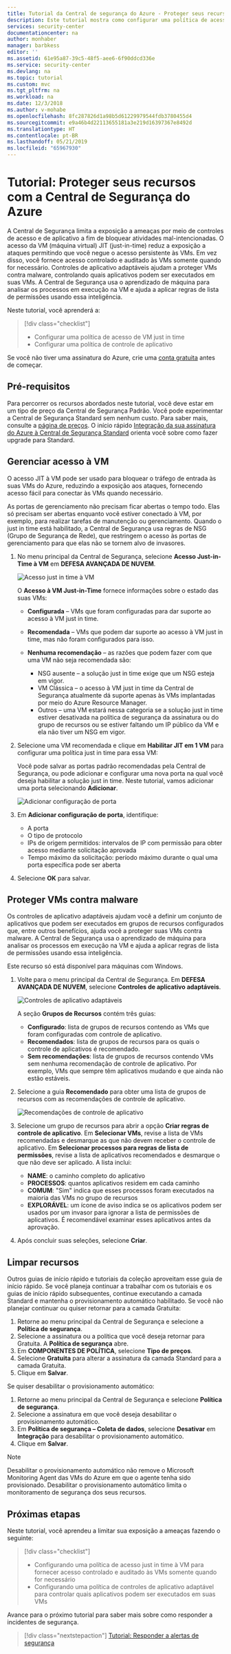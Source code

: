 ```yaml
---
title: Tutorial da Central de segurança do Azure - Proteger seus recursos com a Central de Segurança do Azure | Microsoft Docs
description: Este tutorial mostra como configurar uma política de acesso just in time de VM e uma política de controle de aplicativo.
services: security-center
documentationcenter: na
author: monhaber
manager: barbkess
editor: ''
ms.assetid: 61e95a87-39c5-48f5-aee6-6f90ddcd336e
ms.service: security-center
ms.devlang: na
ms.topic: tutorial
ms.custom: mvc
ms.tgt_pltfrm: na
ms.workload: na
ms.date: 12/3/2018
ms.author: v-mohabe
ms.openlocfilehash: 8fc287826d1a98b5d61229979544fdb3780455d4
ms.sourcegitcommit: e9a46b4d22113655181a3e219d16397367e8492d
ms.translationtype: HT
ms.contentlocale: pt-BR
ms.lasthandoff: 05/21/2019
ms.locfileid: "65967930"
---
```

# <a name="tutorial-protect-your-resources-with-azure-security-center"></a>Tutorial: Proteger seus recursos com a Central de Segurança do Azure
A Central de Segurança limita a exposição a ameaças por meio de controles de acesso e de aplicativo a fim de bloquear atividades mal-intencionadas. O acesso da VM (máquina virtual) JIT (just-in-time) reduz a exposição a ataques permitindo que você negue o acesso persistente às VMs. Em vez disso, você fornece acesso controlado e auditado às VMs somente quando for necessário. Controles de aplicativo adaptáveis ajudam a proteger VMs contra malware, controlando quais aplicativos podem ser executados em suas VMs. A Central de Segurança usa o aprendizado de máquina para analisar os processos em execução na VM e ajuda a aplicar regras de lista de permissões usando essa inteligência.

Neste tutorial, você aprenderá a:

> [!div class="checklist"]
> * Configurar uma política de acesso de VM just in time
> * Configurar uma política de controle de aplicativo

Se você não tiver uma assinatura do Azure, crie uma [conta gratuita](https://azure.microsoft.com/pricing/free-trial/) antes de começar.

## <a name="prerequisites"></a>Pré-requisitos
Para percorrer os recursos abordados neste tutorial, você deve estar em um tipo de preço da Central de Segurança Padrão. Você pode experimentar a Central de Segurança Standard sem nenhum custo. Para saber mais, consulte a [página de preços](https://azure.microsoft.com/pricing/details/security-center/). O início rápido [Integração da sua assinatura do Azure à Central de Segurança Standard](security-center-get-started.md) orienta você sobre como fazer upgrade para Standard.

## <a name="manage-vm-access"></a>Gerenciar acesso à VM
O acesso JIT à VM pode ser usado para bloquear o tráfego de entrada às suas VMs do Azure, reduzindo a exposição aos ataques, fornecendo acesso fácil para conectar às VMs quando necessário.

As portas de gerenciamento não precisam ficar abertas o tempo todo. Elas só precisam ser abertas enquanto você estiver conectado à VM, por exemplo, para realizar tarefas de manutenção ou gerenciamento. Quando o just in time está habilitado, a Central de Segurança usa regras de NSG (Grupo de Segurança de Rede), que restringem o acesso às portas de gerenciamento para que elas não se tornem alvo de invasores.

1. No menu principal da Central de Segurança, selecione **Acesso Just-in-Time à VM** em **DEFESA AVANÇADA DE NUVEM**.

   ![Acesso just in time à VM][1]

   O **Acesso à VM Just-in-Time** fornece informações sobre o estado das suas VMs:

   - **Configurada** – VMs que foram configuradas para dar suporte ao acesso à VM just in time.
   - **Recomendada** – VMs que podem dar suporte ao acesso à VM just in time, mas não foram configurados para isso.
   - **Nenhuma recomendação** – as razões que podem fazer com que uma VM não seja recomendada são:

     - NSG ausente – a solução just in time exige que um NSG esteja em vigor.
     - VM Clássica – o acesso à VM just in time da Central de Segurança atualmente dá suporte apenas às VMs implantadas por meio do Azure Resource Manager.
     - Outros – uma VM estará nessa categoria se a solução just in time estiver desativada na política de segurança da assinatura ou do grupo de recursos ou se estiver faltando um IP público da VM e ela não tiver um NSG em vigor.

2. Selecione uma VM recomendada e clique em **Habilitar JIT em 1 VM** para configurar uma política just in time para essa VM:

   Você pode salvar as portas padrão recomendadas pela Central de Segurança, ou pode adicionar e configurar uma nova porta na qual você deseja habilitar a solução just in time. Neste tutorial, vamos adicionar uma porta selecionando **Adicionar**.

   ![Adicionar configuração de porta][2]

3. Em **Adicionar configuração de porta**, identifique:

   - A porta
   - O tipo de protocolo
   - IPs de origem permitidos: intervalos de IP com permissão para obter acesso mediante solicitação aprovada
   - Tempo máximo da solicitação: período máximo durante o qual uma porta específica pode ser aberta

4. Selecione **OK** para salvar.

## <a name="harden-vms-against-malware"></a>Proteger VMs contra malware
Os controles de aplicativo adaptáveis ajudam você a definir um conjunto de aplicativos que podem ser executados em grupos de recursos configurados que, entre outros benefícios, ajuda você a proteger suas VMs contra malware. A Central de Segurança usa o aprendizado de máquina para analisar os processos em execução na VM e ajuda a aplicar regras de lista de permissões usando essa inteligência.

Este recurso só está disponível para máquinas com Windows.

1. Volte para o menu principal da Central de Segurança. Em **DEFESA AVANÇADA DE NUVEM**, selecione **Controles de aplicativo adaptáveis**.

   ![Controles de aplicativo adaptáveis][3]

   A seção **Grupos de Recursos** contém três guias:

   - **Configurado**: lista de grupos de recursos contendo as VMs que foram configuradas com controle de aplicativo.
   - **Recomendados**: lista de grupos de recursos para os quais o controle de aplicativos é recomendado.
   - **Sem recomendações**: lista de grupos de recursos contendo VMs sem nenhuma recomendação de controle de aplicativo. Por exemplo, VMs que sempre têm aplicativos mudando e que ainda não estão estáveis.

2. Selecione a guia **Recomendado** para obter uma lista de grupos de recursos com as recomendações de controle de aplicativo.

   ![Recomendações de controle de aplicativo][4]

3. Selecione um grupo de recursos para abrir a opção **Criar regras de controle de aplicativo**. Em **Selecionar VMs**, revise a lista de VMs recomendadas e desmarque as que não devem receber o controle de aplicativo. Em **Selecionar processos para regras de lista de permissões**, revise a lista de aplicativos recomendados e desmarque o que não deve ser aplicado. A lista inclui:

   - **NAME**: o caminho completo do aplicativo
   - **PROCESSOS**: quantos aplicativos residem em cada caminho
   - **COMUM**: "Sim" indica que esses processos foram executados na maioria das VMs no grupo de recursos
   - **EXPLORÁVEL**: um ícone de aviso indica se os aplicativos podem ser usados por um invasor para ignorar a lista de permissões de aplicativos. É recomendável examinar esses aplicativos antes da aprovação.

4. Após concluir suas seleções, selecione **Criar**.

## <a name="clean-up-resources"></a>Limpar recursos
Outros guias de início rápido e tutoriais da coleção aproveitam esse guia de início rápido. Se você planeja continuar a trabalhar com os tutoriais e os guias de início rápido subsequentes, continue executando a camada Standard e mantenha o provisionamento automático habilitado. Se você não planejar continuar ou quiser retornar para a camada Gratuita:

1. Retorne ao menu principal da Central de Segurança e selecione a **Política de segurança**.
2. Selecione a assinatura ou a política que você deseja retornar para Gratuita. A **Política de segurança** abre.
3. Em **COMPONENTES DE POLÍTICA**, selecione **Tipo de preços**.
4. Selecione **Gratuita** para alterar a assinatura da camada Standard para a camada Gratuita.
5. Clique em **Salvar**.

Se quiser desabilitar o provisionamento automático:

1. Retorne ao menu principal da Central de Segurança e selecione **Política de segurança**.
2. Selecione a assinatura em que você deseja desabilitar o provisionamento automático.
3. Em **Política de segurança – Coleta de dados**, selecione **Desativar** em **Integração** para desabilitar o provisionamento automático.
4. Clique em **Salvar**.

>[!NOTE]
> Desabilitar o provisionamento automático não remove o Microsoft Monitoring Agent das VMs do Azure em que o agente tenha sido provisionado. Desabilitar o provisionamento automático limita o monitoramento de segurança dos seus recursos.
>

## <a name="next-steps"></a>Próximas etapas
Neste tutorial, você aprendeu a limitar sua exposição a ameaças fazendo o seguinte:

> [!div class="checklist"]
> * Configurando uma política de acesso just in time à VM para fornecer acesso controlado e auditado às VMs somente quando for necessário
> * Configurando uma política de controles de aplicativo adaptável para controlar quais aplicativos podem ser executados em suas VMs

Avance para o próximo tutorial para saber mais sobre como responder a incidentes de segurança.

> [!div class="nextstepaction"]
> [Tutorial: Responder a alertas de segurança](tutorial-security-incident.md)

<!--Image references-->
[1]: ./media/tutorial-protect-resources/just-in-time-vm-access.png
[2]: ./media/tutorial-protect-resources/add-port.png
[3]: ./media/tutorial-protect-resources/adaptive-application-control-options.png
[4]: ./media/tutorial-protect-resources/recommended-resource-groups.png
